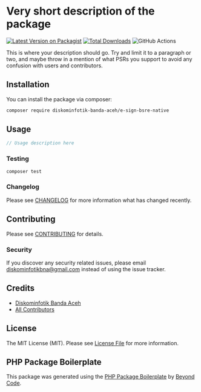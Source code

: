 # Very short description of the package

[![Latest Version on Packagist](https://img.shields.io/packagist/v/diskominfotik-banda-aceh/e-sign-bsre-native.svg?style=flat-square)](https://packagist.org/packages/diskominfotik-banda-aceh/e-sign-bsre-native)
[![Total Downloads](https://img.shields.io/packagist/dt/diskominfotik-banda-aceh/e-sign-bsre-native.svg?style=flat-square)](https://packagist.org/packages/diskominfotik-banda-aceh/e-sign-bsre-native)
![GitHub Actions](https://github.com/diskominfotik-banda-aceh/e-sign-bsre-native/actions/workflows/main.yml/badge.svg)

This is where your description should go. Try and limit it to a paragraph or two, and maybe throw in a mention of what PSRs you support to avoid any confusion with users and contributors.

## Installation

You can install the package via composer:

```bash
composer require diskominfotik-banda-aceh/e-sign-bsre-native
```

## Usage

```php
// Usage description here
```

### Testing

```bash
composer test
```

### Changelog

Please see [CHANGELOG](CHANGELOG.md) for more information what has changed recently.

## Contributing

Please see [CONTRIBUTING](CONTRIBUTING.md) for details.

### Security

If you discover any security related issues, please email diskominfotikbna@gmail.com instead of using the issue tracker.

## Credits

-   [Diskominfotik Banda Aceh](https://github.com/diskominfotik-banda-aceh)
-   [All Contributors](../../contributors)

## License

The MIT License (MIT). Please see [License File](LICENSE.md) for more information.

## PHP Package Boilerplate

This package was generated using the [PHP Package Boilerplate](https://laravelpackageboilerplate.com) by [Beyond Code](http://beyondco.de/).
